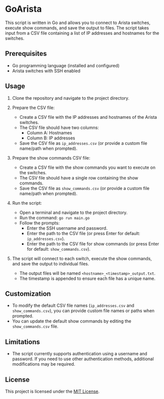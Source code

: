 # GoArista

This script is written in Go and allows you to connect to Arista switches, execute show commands, and save the output to files. The script takes input from a CSV file containing a list of IP addresses and hostnames for the switches.

## Prerequisites

- Go programming language (installed and configured)
- Arista switches with SSH enabled

## Usage

1. Clone the repository and navigate to the project directory.

2. Prepare the CSV file:
   - Create a CSV file with the IP addresses and hostnames of the Arista switches.
   - The CSV file should have two columns:
     - Column A: Hostnames
     - Column B: IP addresses
   - Save the CSV file as `ip_addresses.csv` (or provide a custom file name/path when prompted).

3. Prepare the show commands CSV file:
   - Create a CSV file with the show commands you want to execute on the switches.
   - The CSV file should have a single row containing the show commands.
   - Save the CSV file as `show_commands.csv` (or provide a custom file name/path when prompted).

4. Run the script:
   - Open a terminal and navigate to the project directory.
   - Run the command: `go run main.go`
   - Follow the prompts:
     - Enter the SSH username and password.
     - Enter the path to the CSV file (or press Enter for default: `ip_addresses.csv`).
     - Enter the path to the CSV file for show commands (or press Enter for default: `show_commands.csv`).

5. The script will connect to each switch, execute the show commands, and save the output to individual files.
   - The output files will be named `<hostname>_<timestamp>_output.txt`.
   - The timestamp is appended to ensure each file has a unique name.

## Customization

- To modify the default CSV file names (`ip_addresses.csv` and `show_commands.csv`), you can provide custom file names or paths when prompted.
- You can update the default show commands by editing the `show_commands.csv` file.

## Limitations

- The script currently supports authentication using a username and password. If you need to use other authentication methods, additional modifications may be required.

## License

This project is licensed under the [MIT License](LICENSE).

